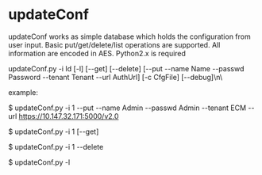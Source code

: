 # updateConf
updateConf works as simple database which holds the configuration from user input. 
Basic put/get/delete/list operations are supported. All information are encoded in AES.
Python2.x is required

updateConf.py -i Id  [-l] [--get] [--delete] [--put --name Name --passwd Password --tenant Tenant --url AuthUrl] [-c CfgFile] [--debug]\n\

example: 

$ updateConf.py -i 1 --put --name Admin --passwd Admin --tenant ECM --url https://10.147.32.171:5000/v2.0

$ updateConf.py -i 1 [--get] 

$ updateConf.py -i 1 --delete

$ updateConf.py -l
